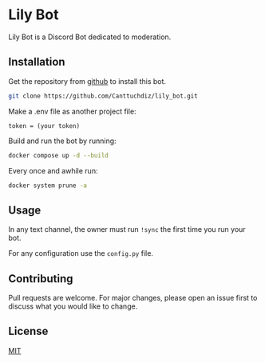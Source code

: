 # Lily Bot

Lily Bot is a Discord Bot dedicated to moderation.

## Installation

Get the repository from [github](https://github.com/) to install this bot.
```bash
git clone https://github.com/Canttuchdiz/lily_bot.git
```

Make a .env file as another project file:
```
token = (your token)
```

Build and run the bot by running:
```bash
docker compose up -d --build
```

Every once and awhile run:
```bash
docker system prune -a
```

## Usage

In any text channel, the owner must run ``!sync`` the first time you run
your bot.

For any configuration use the ``config.py`` file.

## Contributing

Pull requests are welcome. For major changes, please open an issue first
to discuss what you would like to change.

## License

[MIT](https://choosealicense.com/licenses/mit/)
